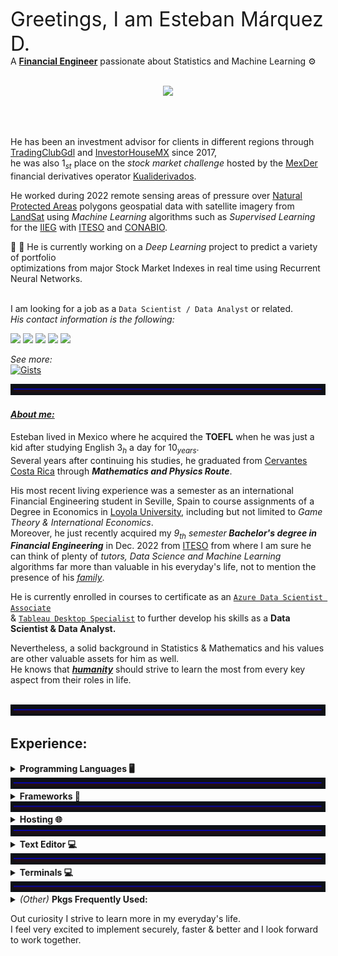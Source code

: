 <head>
  <link rel="stylesheet" href="css/blue-bar.css">
</head>

<font size="6">Greetings, I am Esteban Márquez D. </font> <br>
A <a href="https://egresados.blob.core.windows.net/anuarios/2022b-otono-iteso/index.html"><b>Financial Engineer</b></a> passionate about Statistics and Machine Learning :gear:<br> 

<br>

<div align="center">
  <img src = "./gif/Github_Profile.gif">
</div>

<br><br>

He has been an investment advisor for clients in different regions through [TradingClubGdl](https://tradingclubmx.com) and [InvestorHouseMX](https://www.investorhouse.com.mx) since 2017, <br>
he was also $1_{st}$ place on the <i>stock market challenge</i> hosted by the [MexDer](http://www.mexder.com.mx/wb3/wb/MEX) financial derivatives operator [Kualiderivados](http://www.mexder.com.mx/wb3/wb/MEX/MEX_Repositorio/_vtp/MEX/202b_abrir_cuenta/_rid/21/_mto/3/Operadores.pdf).    

He worked during 2022 remote sensing areas of pressure over [Natural Protected Areas](https://semadet.jalisco.gob.mx/medio-ambiente/biodiversidad/areas-naturales-protegidas) polygons geospatial data with satellite imagery from [LandSat](https://landsat.gsfc.nasa.gov) using <i>Machine Learning</i> algorithms such as <i>Supervised Learning</i> for the [IIEG](https://iieg.gob.mx/ns/) with [ITESO](https://www.topuniversities.com/universities/iteso-universidad-jesuita-de-guadalajara) and [CONABIO](https://www.gob.mx/conabio). <br>
 

:robot: :speech_balloon: He is currently working on a <i>Deep Learning</i> project to predict a variety of portfolio<br>
optimizations from major Stock Market Indexes in real time using Recurrent Neural Networks. <br><br>

I am looking for a job as a `Data Scientist / Data Analyst` or related. <br>
<i>His contact information is the following:

<a href="https://www.linkedin.com/in/esteban-m65381722210212839/"><img width="40px" src="https://img.icons8.com/?size=512&id=MR3dZdlA53te&format=png"></a> <a href="https://api.whatsapp.com/send?phone=+523338588106&text=%20Hi%20Esteban,%20my%20name%20is%20"> <img width="35px" src="https://img.icons8.com/color/452/whatsapp--v1.png"></a> <a href="mailto:emarquez1895@gmail.com"> <img width="40px" src="https://img.icons8.com/color/452/gmail-new.png"></a> <a href="https://gitlab.com/EstebanMqz"><img width="40px" src="https://img.icons8.com/color/452/gitlab.png"></a> <a href="https://github.com/EstebanMqz?tab=repositories"><img width="40px" src="https://cdn3d.iconscout.com/3d/free/thumb/free-github-6343501-5220956.png?f=webp"></a>

See more:</i><br>
[![Gists](https://img.shields.io/badge/Github-Gists-010b38?style=flat&logo=github&logoColor=black)](https://gist.github.com/EstebanMqz)


<div style="border: none !important;">
  <img src="gif/bar.gif">
</div>

#### <u><i>About me:</i></u> <br>

Esteban lived in Mexico where he acquired the <b>TOEFL</b> when he was just a kid after studying English $3_h$ a day for $10_{years}$</i>.<br>
Several years after continuing his studies, he graduated from  [Cervantes Costa Rica](https://cervantes.edu.mx) through <b><i>Mathematics and Physics Route</i></b>.<br>

His most recent living experience was a semester as an international Financial Engineering student in Seville, Spain to course assignments of a Degree in Economics in [Loyola University](https://www.uloyola.es), including but not limited to <i>Game Theory & International Economics</i>.<br>
Moreover, he just recently acquired my <i>$9_{th}$ semester<b> Bachelor's degree in Financial Engineering</b></i> in Dec. 2022 from [ITESO](https://www.topuniversities.com/universities/iteso-universidad-jesuita-de-guadalajara) from where I am sure he can think of plenty of <i>tutors, Data Science and Machine Learning</i> algorithms far more than valuable in his everyday's life, not to mention the presence of his <u><i>family</i></u>. <br>

He is currently enrolled in courses to certificate as an [`Azure Data Scientist Associate`](https://learn.microsoft.com/en-us/certifications/azure-data-scientist/)<br>
& [`Tableau Desktop Specialist`](https://www.tableau.com/learn/certification/desktop-specialist) to further develop his skills as a <b>Data Scientist & Data Analyst.</b>

Nevertheless, a solid background in Statistics & Mathematics and his values are other valuable assets for him as well. <br>
He knows that <u><b><i>humanity</i></b></u> should strive to learn the most from every key aspect from their roles in life.<br>

<br>

<div style="border: none !important;">
  <img src="gif/bar.gif">
</div>

## Experience: 

<details><summary><b> Programming Languages &#x1F5A5;</b></summary>


|                                                     Symbol                                                                                            |   Languages                                               | Experience |
| ----------------------------------------------------------------------------------------------------------------------------------------------------- | --------------------------------------------------------- | -----------|
| <img width="40px" src="https://raw.githubusercontent.com/devicons/devicon/master/icons/python/python-original.svg">                                   | [Python](https://www.python.org/)                         | 5+ years   |
| <img width="40px" src="https://raw.githubusercontent.com/devicons/devicon/master/icons/r/r-original.svg">                                             | [R](https://www.r-project.org/)                           | 4+ years   |
| <img width="30px" src="https://raw.githubusercontent.com/devicons/devicon/master/icons/matlab/matlab-original.svg">                                   | [MATLAB](https://www.mathworks.com/products/matlab.html)  | 4+ years   |
| <img width="30px" src="https://www.svgrepo.com/show/306375/markdown.svg">                                                                             | [Markdown](https://www.markdownguide.org/)                | 4+ years   |
| <img width="30px" src="https://upload.wikimedia.org/wikipedia/commons/thumb/4/45/LaTeX_project_logo_bird.svg/1280px-LaTeX_project_logo_bird.svg.png"> | [LaTeX](https://www.latex-project.org/)                   | 4+ years   |
| <img width="30px" src="https://raw.githubusercontent.com/devicons/devicon/master/icons/git/git-original.svg">                                         | [Git](https://git-scm.com/)                               | 4+ years   |
| <img width="30px" src="https://raw.githubusercontent.com/devicons/devicon/master/icons/html5/html5-original.svg">                                     | [HTML](https://developer.mozilla.org/en-US/docs/Web/HTML) | 3+ years   |
| <img width="30px" src="https://raw.githubusercontent.com/devicons/devicon/master/icons/css3/css3-original.svg">                                       | [CSS](https://developer.mozilla.org/en-US/docs/Web/CSS)   | 3+ years   |
| <img width="30px" src="https://upload.wikimedia.org/wikipedia/commons/thumb/5/5a/Official_YAML_Logo.svg/1113px-Official_YAML_Logo.svg.png">           | [YAML](https://yaml.org/)                                 | 1+ years   |
| <img width="30px" src="https://raw.githubusercontent.com/devicons/devicon/master/icons/csharp/csharp-original.svg">                                   | [C#](https://docs.microsoft.com/en-us/dotnet/csharp/)     | -1 years   |

</details>

<div style="border: none !important;">
  <img src="gif/bar.gif">
</div>

<details><summary><b>Frameworks &#x1F4F1;</b></summary>


| Symbol                                                                                                                      | Framework                                  | Experience   |
| --------------------------------------------------------------------------------------------------------------------------- | ------------------------------------------ | ------------ |
| <img width="30px" src="https://streamlit.io/images/brand/streamlit-mark-color.svg">                                         | [Streamlit](https://streamlit.io)          | 2+ years     |
| <img width="30px" src="https://upload.wikimedia.org/wikipedia/commons/a/ae/Keras_logo.svg">                                 | [Keras](https://keras.io)                  | 1+ year      |
| <img width="30px" src="https://raw.githubusercontent.com/devicons/devicon/master/icons/pytorch/pytorch-original.svg">       | [PyTorch](https://pytorch.org)             | 1+ year      |
| <img width="30px" src="https://raw.githubusercontent.com/devicons/devicon/master/icons/tensorflow/tensorflow-original.svg"> | [TensorFlow](https://www.tensorflow.org)   | 1+ year      |
| <img width="30px" src="https://raw.githubusercontent.com/devicons/devicon/master/icons/nodejs/nodejs-original.svg">         | [Node.js](https://nodejs.org/en)           | 1+ year      |
| <img width="30px" src="https://raw.githubusercontent.com/devicons/devicon/master/icons/react/react-original.svg">           | [React.js](https://create-react-app.dev)   | 1+ year      |
| <img width="30px" src="https://raw.githubusercontent.com/devicons/devicon/master/icons/dot-net/dot-net-original.svg">       | [.NET](https://dotnet.microsoft.com/)      | -1 years     |

</details>

<div style="border: none !important;">
  <img src="gif/bar.gif">
</div>

<details><summary><b>Hosting &#x1F310;</b></summary>


| Symbol                                                                                                    | Service                                     | Experience          |
| ----------------------------------------------------------------------------------------------------------| ------------------------------------------- | ------------------- |
| <img width="30px" src="https://icon-library.com/images/github-icon-svg/github-icon-svg-0.jpg">            | [Github](https://github.com)                | 4+ year             |
| <img width="30px" src="https://upload.wikimedia.org/wikipedia/commons/3/35/GitLab_icon.svg">              | [Gitlab](https://about.gitlab.com)          | 2+ years            |
| <img width="30px" src="https://upload.wikimedia.org/wikipedia/commons/f/fa/Microsoft_Azure.svg">          | [Azure](https://azure.microsoft.com/en-us/) | 1+ year             |

</details>

<div style="border: none !important;">
  <img src="gif/bar.gif">
</div>

<details><summary><b>Text Editor &#x1F4BB;</b></summary>


| Symbol                                                                                                                                                             | Editor                                                                         | Experience          |
| -----------------------------------------------------------------------------------------------------------------------------------------------------------------  | ------------------------------------------------------------------------------ | ------------------- |
| <img width="30px" src="https://upload.wikimedia.org/wikipedia/commons/thumb/3/38/Jupyter_logo.svg/1767px-Jupyter_logo.svg.png">                                    | [Jupyter](https://jupyter.org)                                                 | 4+ years            |
| <img width="30px" src="https://i.stack.imgur.com/bUpIh.png">                                                                                                       | [RStudio](https://posit.co/download/rstudio-desktop/)                          | 3+ years            |
| <img width="30px" src="https://upload.wikimedia.org/wikipedia/commons/thumb/archive/7/7e/20211122181339%21Spyder_logo.svg/120px-Spyder_logo.svg.png">              | [Spyder](https://www.spyder-ide.org)                                           | 3+ years            |
| <img width="30px" src="https://upload.wikimedia.org/wikipedia/commons/thumb/9/9a/Visual_Studio_Code_1.35_icon.svg/768px-Visual_Studio_Code_1.35_icon.svg.png">     | [VSCode](https://code.visualstudio.com)                                        | 2+ years            |
| <img width="30px" src="https://code.visualstudio.com/assets/favicon.ico">                                                                                          | [VSCode Web](https://visualstudio.microsoft.com/services/visual-studio-online/)| 1+ years            |
| <img width="30px" src="https://devblogs.microsoft.com/cppblog/wp-content/uploads/sites/9/2022/04/github-vscode-mark.png">                                          | [GitHub Codespaces](https://github.com/features/codespaces)                    | 1+ years            |
| <img width="30px" src="https://colab.research.google.com/img/colab_favicon_256px.png">                                                                             | [Google Colab](https://colab.research.google.com/)                             | 1+ years            |
| <img width="30px" src="https://upload.wikimedia.org/wikipedia/commons/thumb/1/1d/PyCharm_Icon.svg/1024px-PyCharm_Icon.svg.png">                                    | [PyCharm](https://www.jetbrains.com/pycharm/)                                  | 2+ years            |
</details>

<div style="border: none !important;">
  <img src="gif/bar.gif">
</div>

<details><summary><b>Terminals &#x1F4BB;</b></summary>

| Symbol                                                                                                                                                          | Editor     | Experience          |
| --------------------------------------------------------------------------------------------------------------------------------------------------------------- | ---------- | ------------------- |
| <img width="30px" src="https://encrypted-tbn0.gstatic.com/images?q=tbn:ANd9GcTPDcyppWsLOcYPm4CBTVs3zeg4TtTAaAZKWSwe39UYRVtuULYfS8WMglCYzskoMNS6Sfo&usqp=CAU">   | [Conda](https://docs.conda.io/en/latest/)      | 4+ year             |
| <img width="30px" src="https://upload.wikimedia.org/wikipedia/commons/thumb/4/4b/Bash_Logo_Colored.svg/2048px-Bash_Logo_Colored.svg.png">                       | [Bash](https://gitforwindows.org)       | 3+ year             |
| <img width="30px" src="https://static.thenounproject.com/png/133029-200.png">                                                                                   | [CMD](https://learn.microsoft.com/en-us/windows-server/administration/windows-commands/cmd)        | 2+ year             |
| <img width="30px" src="https://logodix.com/logo/335899.png">                                                                                                    | [Shell](https://learn.microsoft.com/en-us/powershell/scripting/install/installing-powershell-on-windows?view=powershell-7.3)      | 2+ year             |


</details>

<div style="border: none !important;">
  <img src="gif/bar.gif">
</div>


<details><summary><i>(Other)</i> <b> Pkgs Frequently Used: </b></summary>
<br>


<i>

+ [Numpy](https://numpy.org/)
+ [Pandas](https://pandas.pydata.org/)
+ [matplotlib](https://matplotlib.org/)
+ [seaborn](https://seaborn.pydata.org/)
+ [scikit-learn](https://scikit-learn.org/)
+ [statsmodels](https://www.statsmodels.org/stable/index.html)
+ [xgboost](https://xgboost.readthedocs.io/en/latest/)
+ [tensorflow](https://www.tensorflow.org/)
+ [keras](https://keras.io/)
+ [pytorch](https://pytorch.org/)
+ [scipy](https://www.scipy.org/)
+ [NTLK](https://www.nltk.org/)
+ [Pillow](https://pillow.readthedocs.io/en/stable/)
+ [Requests](https://requests.readthedocs.io/en/master/)
+ [BeautifulSoup](https://www.crummy.com/software/BeautifulSoup/bs4/doc/)
+ [ggplot2](https://ggplot2.tidyverse.org/)
+ [dplyr](https://dplyr.tidyverse.org/)
+ [tidyr](https://tidyr.tidyverse.org/)
+ [lubridate](https://lubridate.tidyverse.org/)
+ [stringr](https://stringr.tidyverse.org/)
+ [readr](https://readr.tidyverse.org/)
+ [purrr](https://purrr.tidyverse.org/)
+ [tibble](https://tibble.tidyverse.org/)
+ [kntir](https://cran.r-project.org/web/packages/knitr/index.html)
+ [plotly](https://plotly.com/)
+ [tidyverse](https://www.tidyverse.org/)
+ [Deep Learning Toolbox](https://www.mathworks.com/products/deep-learning.html)
+ [Curve Fitting Toolbox](https://www.mathworks.com/products/curvefitting.html)
+ [Simulink](https://www.mathworks.com/products/simulink.html)
+ [Neural Network Toolbox](https://www.mathworks.com/products/neural-network.html)

</i>

</details>

Out curiosity I strive to learn more in my everyday's life.<br>
I feel very excited to implement securely, faster & better and I look forward to work together.